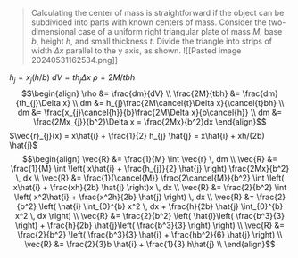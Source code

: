 > Calculating the center of mass is straightforward if the object can be subdivided into parts with known centers of mass. Consider the two-dimensional case of a uniform right triangular plate of mass $M$, base $b$, height $h$, and small thickness $t$.
> Divide the triangle into strips of width $\Delta x$ parallel to the y axis, as shown.
> ![[Pasted image 20240531162534.png]]

$h_{j} = x_{j} (h/b)$ 
$dV = t h_{j} \Delta x$
$\rho = 2M/tbh$
$$\begin{align}
\rho &= \frac{dm}{dV} \\
\frac{2M}{tbh} &= \frac{dm}{th_{j}\Delta x} \\
dm &= h_{j}\frac{2M\cancel{t}\Delta x}{\cancel{t}bh} \\
dm &= \frac{x_{j}\cancel{h}}{b}\frac{2M\Delta x}{b\cancel{h}} \\
dm &= \frac{2Mx_{j}}{b^2}\Delta x = \frac{2Mx}{b^2}dx
\end{align}$$
$\vec{r}_{j}(x) = x\hat{i} + \frac{1}{2} h_{j} \hat{j} = x\hat{i} + xh/(2b) \hat{j}$
$$\begin{align}
\vec{R} &= \frac{1}{M} \int \vec{r} \, dm \\
\vec{R} &= \frac{1}{M} \int \left( x\hat{i} + \frac{h_{j}}{2} \hat{j} \right) \frac{2Mx}{b^2} \, dx \\
\vec{R} &= \frac{1}{\cancel{M}} \frac{2\cancel{M}}{b^2} \int \left( x\hat{i} + \frac{xh}{2b} \hat{j} \right)x \, dx \\
\vec{R} &= \frac{2}{b^2} \int \left( x^2\hat{i} + \frac{x^2h}{2b} \hat{j} \right) \, dx \\
\vec{R} &= \frac{2}{b^2} \left( \hat{i} \int_{0}^{b} x^2 \, dx + \frac{h}{2b} \hat{j} \int_{0}^{b} x^2 \, dx \right) \\
\vec{R} &= \frac{2}{b^2} \left( \hat{i}\left( \frac{b^3}{3} \right) + \frac{h}{2b} \hat{j}\left( \frac{b^3}{3} \right) \right) \\
\vec{R} &= \frac{2}{b^2} \left( \frac{b^3}{3} \hat{i} + \frac{hb^2}{6} \hat{j} \right) \\
\vec{R} &= \frac{2}{3}b \hat{i} + \frac{1}{3} h\hat{j} \\
\end{align}$$